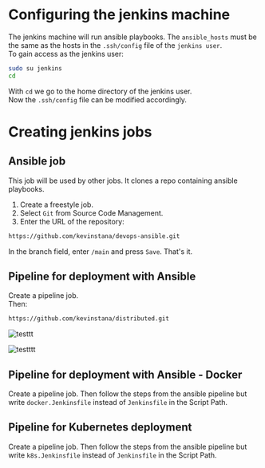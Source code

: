 # Configuring the jenkins machine
The jenkins machine will run ansible playbooks. The `ansible_hosts` must be the same as the hosts in the `.ssh/config` file of the `jenkins user`.  
To gain access as the jenkins user:  
```bash
sudo su jenkins
cd
```
With `cd` we go to the home directory of the jenkins user.  
Now the `.ssh/config` file can be modified accordingly.
# Creating jenkins jobs
## Ansible job
This job will be used by other jobs. It clones a repo containing ansible playbooks.  

1. Create a freestyle job.
2. Select `Git` from Source Code Management.  
3. Enter the URL of the repository:
```bash
https://github.com/kevinstana/devops-ansible.git
``` 

In the branch field, enter `/main` and press `Save`. That's it.  

## Pipeline for deployment with Ansible
Create a pipeline job.  
Then:  
```bash
https://github.com/kevinstana/distributed.git
```

![testtt](https://github.com/kevinstana/distributed/assets/122367928/db92bbe5-4936-4fc5-b971-b13b938047e4)  

![testttt](https://github.com/kevinstana/distributed/assets/122367928/9827f78b-1aaf-4525-94e3-2fa772bc16f4)     

## Pipeline for deployment with Ansible - Docker
Create a pipeline job. Then follow the steps from the ansible pipeline but write `docker.Jenkinsfile` instead of `Jenkinsfile` in the Script Path.  

## Pipeline for Kubernetes deployment
Create a pipeline job. Then follow the steps from the ansible pipeline but write `k8s.Jenkinsfile` instead of `Jenkinsfile` in the Script Path.
